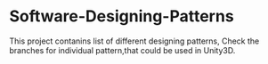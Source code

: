 # Software-Designing-Patterns

This project contanins list of different designing patterns,
Check the branches for individual pattern,that could be used in Unity3D.
